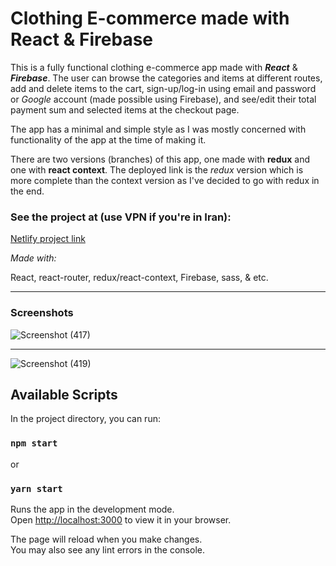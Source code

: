 # Clothing E-commerce made with React & Firebase

This is a fully functional clothing e-commerce app made with **_React_** & **_Firebase_**. The user can browse the categories and items at different routes, add and delete items to the cart, sign-up/log-in using email and password or _Google_ account (made possible using Firebase), and see/edit their total payment sum and selected items at the checkout page. 

The app has a minimal and simple style as I was mostly concerned with functionality of the app at the time of making it.

There are two versions (branches) of this app, one made with **redux** and one with **react context**. The deployed link is the _redux_ version which is more complete than the context version as I've decided to go with redux in the end.

### See the project at (use VPN if you're in Iran):

[Netlify project link](https://crwn-ecommerce-project.netlify.app/)

_Made with:_

React, react-router, redux/react-context, Firebase, sass, & etc.

***

### Screenshots

![Screenshot (417)](https://github.com/Sina-Hgs/ecommerce-react-project/assets/103804601/e4e83a1a-066a-4b69-a17e-37f241e67389)

***

![Screenshot (419)](https://github.com/Sina-Hgs/ecommerce-react-project/assets/103804601/e160baa1-a284-46c8-8940-cd5739d08baf)


## Available Scripts

In the project directory, you can run:

### `npm start`

or 

### `yarn start`

Runs the app in the development mode.\
Open [http://localhost:3000](http://localhost:3000) to view it in your browser.

The page will reload when you make changes.\
You may also see any lint errors in the console.
